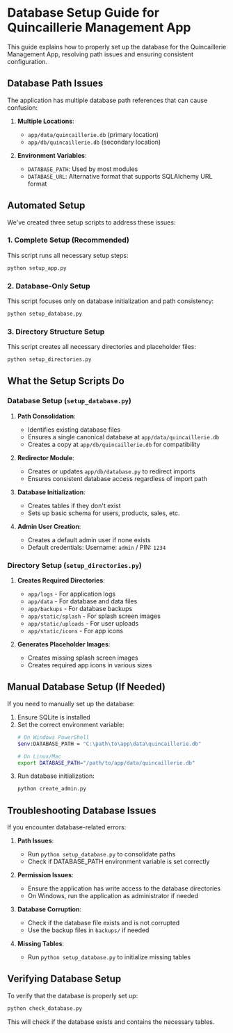 # Database Setup Guide for Quincaillerie Management App

This guide explains how to properly set up the database for the Quincaillerie Management App, resolving path issues and ensuring consistent configuration.

## Database Path Issues

The application has multiple database path references that can cause confusion:

1. **Multiple Locations**:
   - `app/data/quincaillerie.db` (primary location)
   - `app/db/quincaillerie.db` (secondary location)

2. **Environment Variables**:
   - `DATABASE_PATH`: Used by most modules
   - `DATABASE_URL`: Alternative format that supports SQLAlchemy URL format

## Automated Setup

We've created three setup scripts to address these issues:

### 1. Complete Setup (Recommended)

This script runs all necessary setup steps:

```bash
python setup_app.py
```

### 2. Database-Only Setup

This script focuses only on database initialization and path consistency:

```bash
python setup_database.py
```

### 3. Directory Structure Setup

This script creates all necessary directories and placeholder files:

```bash
python setup_directories.py
```

## What the Setup Scripts Do

### Database Setup (`setup_database.py`)

1. **Path Consolidation**: 
   - Identifies existing database files
   - Ensures a single canonical database at `app/data/quincaillerie.db`
   - Creates a copy at `app/db/quincaillerie.db` for compatibility

2. **Redirector Module**:
   - Creates or updates `app/db/database.py` to redirect imports
   - Ensures consistent database access regardless of import path

3. **Database Initialization**:
   - Creates tables if they don't exist
   - Sets up basic schema for users, products, sales, etc.

4. **Admin User Creation**:
   - Creates a default admin user if none exists
   - Default credentials: Username: `admin` / PIN: `1234`

### Directory Setup (`setup_directories.py`)

1. **Creates Required Directories**:
   - `app/logs` - For application logs
   - `app/data` - For database and data files
   - `app/backups` - For database backups
   - `app/static/splash` - For splash screen images
   - `app/static/uploads` - For user uploads
   - `app/static/icons` - For app icons

2. **Generates Placeholder Images**:
   - Creates missing splash screen images
   - Creates required app icons in various sizes

## Manual Database Setup (If Needed)

If you need to manually set up the database:

1. Ensure SQLite is installed
2. Set the correct environment variable:
   ```bash
   # On Windows PowerShell
   $env:DATABASE_PATH = "C:\path\to\app\data\quincaillerie.db"
   
   # On Linux/Mac
   export DATABASE_PATH="/path/to/app/data/quincaillerie.db"
   ```
3. Run database initialization:
   ```bash
   python create_admin.py
   ```

## Troubleshooting Database Issues

If you encounter database-related errors:

1. **Path Issues**:
   - Run `python setup_database.py` to consolidate paths
   - Check if DATABASE_PATH environment variable is set correctly

2. **Permission Issues**:
   - Ensure the application has write access to the database directories
   - On Windows, run the application as administrator if needed

3. **Database Corruption**:
   - Check if the database file exists and is not corrupted
   - Use the backup files in `backups/` if needed

4. **Missing Tables**:
   - Run `python setup_database.py` to initialize missing tables

## Verifying Database Setup

To verify that the database is properly set up:

```bash
python check_database.py
```

This will check if the database exists and contains the necessary tables.
